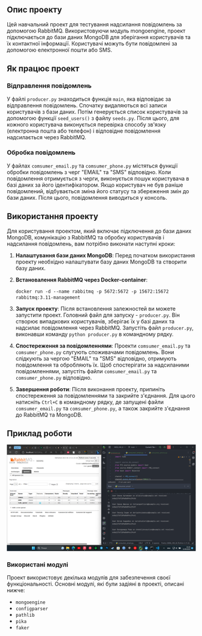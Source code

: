 ## Опис проекту

Цей навчальний проект для тестування надсилання повідомлень за допомогою RabbitMQ.
Використовуючи модуль mongoengine, проект підключається до бази даних MongoDB для зберігання користувачів та їх контактної інформації. 
Користувачі можуть бути повідомлені за допомогою електронної пошти або SMS.

## Як працює проект


### Відправлення повідомлень

У файлі `producer.py` знаходиться функція `main`, яка відповідає за відправлення повідомлень. Спочатку видаляються всі записи користувачів з бази даних. Потім генерується список користувачів за допомогою функції `seed_users()` з файлу `seeds.py`. Після цього, для кожного користувача виконується перевірка способу зв'язку (електронна пошта або телефон) і відповідне повідомлення надсилається через RabbitMQ.

### Обробка повідомлень

У файлах `comsumer_email.py` та `comsumer_phone.py` містяться функції обробки повідомлень з черг "EMAIL" та "SMS" відповідно. Коли повідомлення отримується з черги, виконується пошук користувача в базі даних за його ідентифікатором. Якщо користувач не був раніше повідомлений, відбувається зміна його статусу та збереження змін до бази даних. Після цього, повідомлення виводиться у консоль.

## Використання проекту

Для користування проектом, який включає підключення до бази даних MongoDB, комунікацію з RabbitMQ та обробку користувачів і надсилання повідомлень, вам потрібно виконати наступні кроки:

1. **Налаштування бази даних MongoDB**: Перед початком використання проекту необхідно налаштувати базу даних MongoDB та створити базу даних.

2.  **Встановалення RabbitMQ через Docker-container**:
    ```shell
    docker run -d --name rabbitmq -p 5672:5672 -p 15672:15672 rabbitmq:3.11-management
    ```
    

3. **Запуск проекту**: Після встановлення залежностей ви можете запустити проект. Головний файл для запуску - `producer.py`. Він створює випадкових користувачів, зберігає їх у базі даних та надсилає повідомлення через RabbitMQ. Запустіть файл `producer.py`, виконавши команду `python producer.py` в командному рядку.

4. **Спостереження за повідомленнями**: Проекти `comsumer_email.py` та `comsumer_phone.py` слугують споживачами повідомлень. Вони слідкують за чергою "EMAIL" та "SMS" відповідно, отримують повідомлення та обробляють їх. Щоб спостерігати за надсиланими повідомленнями, запустіть файли `comsumer_email.py` та `comsumer_phone.py` відповідно.

5. **Завершення роботи**: Після виконання проекту, припиніть спостереження за повідомленнями та закрийте з'єднання. Для цього натисніть `Ctrl+C` в командному рядку, де запущені файли `comsumer_email.py` та `comsumer_phone.py`, а також закрийте з'єднання до RabbitMQ та MongoDB.


## Приклад роботи
![Черга EMAIL](../pics/Screen_pt2_CONSUMER_EMAIL.png)


### Використані модулі

Проект використовує декілька модулів для забезпечення своєї функціональності. Основні модулі, які були задіяні в проекті, описані нижче:

- `mongoengine`
- `configparser`
- `pathlib`
- `pika`
- `faker`

